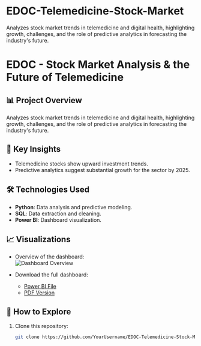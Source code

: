 # EDOC-Telemedicine-Stock-Market
Analyzes stock market trends in telemedicine and digital health, highlighting growth, challenges, and the role of predictive analytics in forecasting the industry's future.

# EDOC - Stock Market Analysis & the Future of Telemedicine  

## 📊 Project Overview  
Analyzes stock market trends in telemedicine and digital health, highlighting growth, challenges, and the role of predictive analytics in forecasting the industry's future.  

## 🚀 Key Insights  
- Telemedicine stocks show upward investment trends.  
- Predictive analytics suggest substantial growth for the sector by 2025.  

## 🛠️ Technologies Used  
- **Python**: Data analysis and predictive modeling.  
- **SQL**: Data extraction and cleaning.  
- **Power BI**: Dashboard visualization.  

## 📈 Visualizations  
- Overview of the dashboard:  
  ![Dashboard Overview](visuals/dashboard-overview.png)  

- Download the full dashboard:  
  - [Power BI File](EDOC-dashboard.pbix)  
  - [PDF Version](EDOC-Dashboard.pdf)  

## 🔗 How to Explore  
1. Clone this repository:  
   ```bash
   git clone https://github.com/YourUsername/EDOC-Telemedicine-Stock-Market.git
